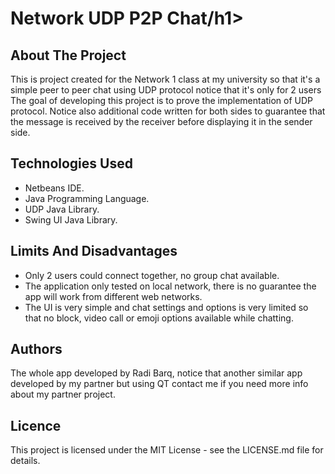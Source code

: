 
<h1>Network UDP P2P Chat/h1>

<h2>About The Project</h2>
<p>This is project created for the Network 1 class at my university so that it's a simple peer to peer chat using UDP protocol
notice that it's only for 2 users The goal of developing this project is to prove the implementation of UDP protocol. Notice
also additional code written for both sides to guarantee that the message is received by the receiver before displaying it in
the sender side.
</p>

<h2>Technologies Used</h2>
<ul>
<li>Netbeans IDE.</li>
<li>Java Programming Language.</li>
<li>UDP Java Library.</li>
<li>Swing UI Java Library.</li>
</ul>

<h2>Limits And Disadvantages</h2>
<ul>
  <li>Only 2 users could connect together, no group chat available.</li>
  <li>The application only tested on local network, there is no guarantee the app will work from different web networks.</li>
  <li>The UI is very simple and chat settings and options is very limited so that no block, video call or emoji options available
  while chatting.</li>
</ul>

<h2>Authors</h2>
<p>The whole app developed by Radi Barq, notice that another similar app developed by my partner but using QT contact me if you
need more info about my partner project.
</p>

<h2>Licence</h2>
<p>
This project is licensed under the MIT License - see the LICENSE.md file for details.</p
